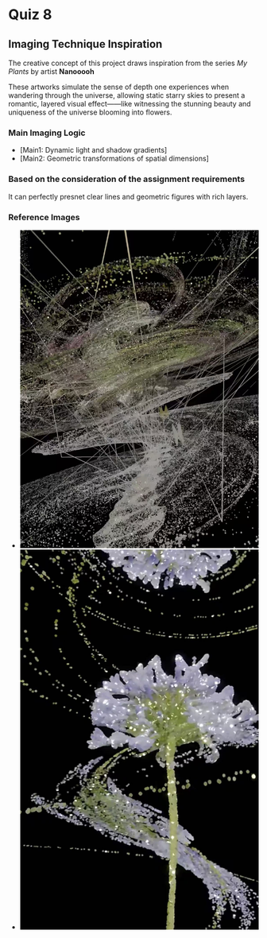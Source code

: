 # Quiz 8

##  Imaging Technique Inspiration
The creative concept of this project draws inspiration from the series *My Plants* by artist **Nanooooh**

These artworks simulate the sense of depth one experiences when wandering through the universe, allowing static starry skies to present a romantic, layered visual effect——like witnessing the stunning beauty and uniqueness of the universe blooming into flowers.

### Main Imaging Logic
- [Main1: Dynamic light and shadow gradients]
- [Main2: Geometric transformations of spatial dimensions]

### Based on the consideration of the assignment requirements
It can perfectly presnet clear lines and geometric figures with rich layers.

### Reference Images
- ![Image 1](assets/space.jpg)
- ![Image 2](assets/flower.jpg)



